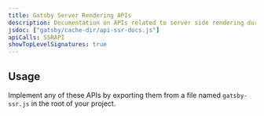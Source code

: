 ```yaml
---
title: Gatsby Server Rendering APIs
description: Documentation on APIs related to server side rendering during Gatsby's build process
jsdoc: ["gatsby/cache-dir/api-ssr-docs.js"]
apiCalls: SSRAPI
showTopLevelSignatures: true
---
```


## Usage

Implement any of these APIs by exporting them from a file named `gatsby-ssr.js` in the root of your project.
